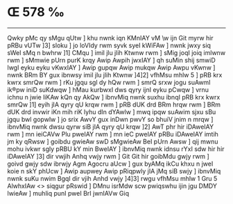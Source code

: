 # Œ 578 ‰
---
Qwky pMc qy sMgu qUtw ] khu nwnk iqn KMnIAY vM \w ijn Git myrw hir pRBu
vUTw ]3] sloku ] jo loVIdy rwm syvk syeI kWiFAw ] nwnk jwxy siq sWeI
sMq n bwhrw ]1] CMqu ] imil jlu jlih Ktwnw rwm ] sMig joqI joiq
imlwnw rwm ] sMmwie pUrn purK krqy Awip Awpih jwxIAY ] qh suMin
shij smwiD lwgI eyku eyku vKwxIAY ] Awip gupqw Awip mukqw Awip Awpu
vKwnw ] nwnk BRm BY gux ibnwsy imil jlu jlih Ktwnw ]4]2] vfhMsu
mhlw 5 ] pRB krx kwrx smrQw rwm ] rKu jgqu sgl dy hQw rwm ]
smrQ srxw jogu suAwmI ik®pw iniD suKdwqw ] hMau kurbwxI dws qyry ijnI
eyku pCwqw ] vrnu ichnu n jwie liKAw kQn qy AkQw ] ibnvMiq nwnk
suxhu ibnqI pRB krx kwrx smrQw ]1] eyih jIA qyry qU krqw rwm ] pRB
dUK drd BRm hrqw rwm ] BRm dUK drd invwir iKn mih riK lyhu dIn
dYAwlw ] mwq ipqw suAwim sjxu sBu jgqu bwl gopwlw ] jo srix AwvY
gux inDwn pwvY so bhuiV jnim n mrqw ] ibnvMiq nwnk dwsu qyrw siB
jIA qyry qU krqw ]2] AwT phr hir iDAweIAY rwm ] mn ieiCAVw Plu
pweIAY rwm ] mn ieC pweIAY pRBu iDAweIAY imtih jm ky qRwsw ] goibdu
gwieAw swD sMgwieAw BeI pUrn Awsw ] qij mwnu mohu ivkwr sgly pRBU kY
min BweIAY ] ibnvMiq nwnk idnsu rYxI sdw hir hir iDAweIAY ]3] dir
vwjih Anhq vwjy rwm ] Git Git hir goibMdu gwjy rwm ] goivd gwjy sdw
ibrwjy Agm Agocru aUcw ] gux byAMq ikCu khxu n jweI koie n skY phUcw
] Awip aupwey Awip pRiqpwly jIA jMq siB swjy ] ibnvMiq nwnk suKu nwim
BgqI dir vjih Anhd vwjy ]4]3]
rwgu vfhMsu mhlw 1 Gru 5 AlwhxIAw
<> siqgur pRswid ]
DMnu isrMdw scw pwiqswhu ijin jgu DMDY lwieAw ] muhliq punI pweI BrI
jwnIAVw Giq
####
